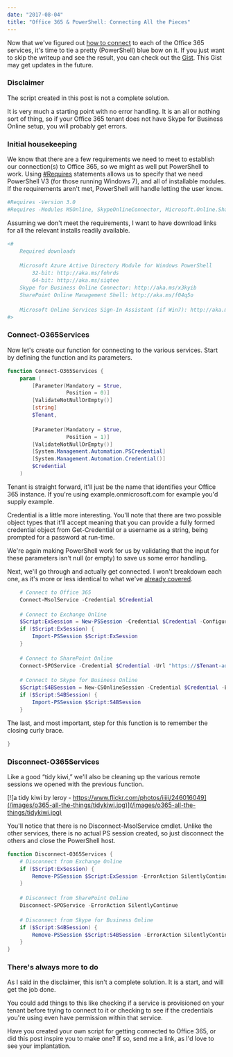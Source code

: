 ```yaml
---
date: "2017-08-04"
title: "Office 365 & PowerShell: Connecting All the Pieces"
---
```


Now that we've figured out [how to
connect](http://king.geek.nz/2017/07/28/o365-connect/) to each of the Office 365
services, it's time to tie a pretty (PowerShell) blue bow on it. If you just
want to skip the writeup and see the result, you can check out the
[Gist](https://gist.github.com/Windos/5f96a9425b5b31c23df441035b478c5f). This
Gist may get updates in the future.

### Disclaimer

The script created in this post is not a complete solution.

It is very much a starting point with no error handling. It is an all or nothing
sort of thing, so if your Office 365 tenant does not have Skype for Business
Online setup, you will probably get errors.

### Initial housekeeping

We know that there are a few requirements we need to meet to establish our
connection(s) to Office 365, so we might as well put PowerShell to work. Using
[\#Requires](https://msdn.microsoft.com/en-us/powershell/reference/5.1/microsoft.powershell.core/about/about_requires)
statements allows us to specify that we need PowerShell V3 (for those running
Windows 7), and all of installable modules. If the requirements aren't met,
PowerShell will handle letting the user know.

```powershell
#Requires -Version 3.0
#Requires -Modules MSOnline, SkypeOnlineConnector, Microsoft.Online.SharePoint.PowerShell
```

Assuming we don't meet the requirements, I want to have download links for all
the relevant installs readily available.

```powershell
<#
    Required downloads

    Microsoft Azure Active Directory Module for Windows PowerShell
        32-bit: http://aka.ms/fohrds
        64-bit: http://aka.ms/siqtee
    Skype for Business Online Connector: http://aka.ms/x3kyib
    SharePoint Online Management Shell: http://aka.ms/f04q5o

    Microsoft Online Services Sign-In Assistant (if Win7): http://aka.ms/vl42dg
#>
```

### Connect-O365Services

Now let's create our function for connecting to the various services. Start by
defining the function and its parameters.

```powershell
function Connect-O365Services {
    param (
        [Parameter(Mandatory = $true,
                   Position = 0)]
        [ValidateNotNullOrEmpty()]
        [string]
        $Tenant,

        [Parameter(Mandatory = $true,
                   Position = 1)]
        [ValidateNotNullOrEmpty()]
        [System.Management.Automation.PSCredential]
        [System.Management.Automation.Credential()]
        $Credential
    )
```

Tenant is straight forward, it'll just be the name that identifies your Office
365 instance. If you're using example.onmicrosoft.com for example you'd supply
example.

Credential is a little more interesting. You'll note that there are two possible
object types that it'll accept meaning that you can provide a fully formed
credential object from Get-Credential or a username as a string, being prompted
for a password at run-time.

We're again making PowerShell work for us by validating that the input for these
parameters isn't null (or empty) to save us some error handling.

Next, we'll go through and actually get connected. I won't breakdown each one,
as it's more or less identical to what we've [already
covered](http://king.geek.nz/2017/07/28/o365-connect/).

```powershell
    # Connect to Office 365
    Connect-MsolService -Credential $Credential

    # Connect to Exchange Online
    $Script:ExSession = New-PSSession -Credential $Credential -ConfigurationName Microsoft.Exchange -ConnectionUri "https://outlook.office365.com/powershell-liveid/" -Authentication "Basic" -AllowRedirection -ErrorAction SilentlyContinue
    if ($Script:ExSession) {
        Import-PSSession $Script:ExSession 
    }

    # Connect to SharePoint Online
    Connect-SPOService -Credential $Credential -Url "https://$Tenant-admin.sharepoint.com" -ErrorAction SilentlyContinue

    # Connect to Skype for Business Online
    $Script:S4BSession = New-CSOnlineSession -Credential $Credential -ErrorAction SilentlyContinue
    if ($Script:S4BSession) {
        Import-PSSession $Script:S4BSession
    }
```

The last, and most important, step for this function is to remember the closing
curly brace.

```powershell
}
```

### Disconnect-O365Services

Like a good “tidy kiwi,” we'll also be cleaning up the various remote sessions
we opened with the previous function.

[![a tidy kiwi by leroy - https://www.flickr.com/photos/iiiii/246016049](/images/o365-all-the-things/tidykiwi.jpg)](/images/o365-all-the-things/tidykiwi.jpg)

You'll notice that there is no Disconnect-MsolService cmdlet. Unlike the other
services, there is no actual PS session created, so just disconnect the others
and close the PowerShell host.

```powershell
function Disconnect-O365Services {
    # Disconnect from Exchange Online
    if ($Script:ExSession) {
        Remove-PSSession $Script:ExSession -ErrorAction SilentlyContinue
    }

    # Disconnect from SharePoint Online
    Disconnect-SPOService -ErrorAction SilentlyContinue

    # Disconnect from Skype for Business Online
    if ($Script:S4BSession) {
        Remove-PSSession $Script:S4BSession -ErrorAction SilentlyContinue
    }
}
```

### There's always more to do

As I said in the disclaimer, this isn't a complete solution. It is a start, and
will get the job done.

You could add things to this like checking if a service is provisioned on your
tenant before trying to connect to it or checking to see if the credentials
you're using even have permission within that service.

Have you created your own script for getting connected to Office 365, or did
this post inspire you to make one? If so, send me a link, as I'd love to see
your implantation.
